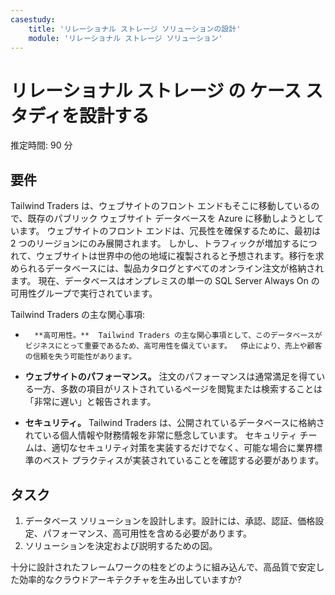 ```yaml
---
casestudy:
    title: 'リレーショナル ストレージ ソリューションの設計'
    module: 'リレーショナル ストレージ ソリューション'
---
```

# リレーショナル ストレージ の ケース スタディを設計する

推定時間: 90 分

## 要件

Tailwind Traders は、ウェブサイトのフロント エンドもそこに移動しているので、既存のパブリック ウェブサイト データベースを Azure に移動しようとしています。  ウェブサイトのフロント エンドは、冗長性を確保するために、最初は 2 つのリージョンにのみ展開されます。  しかし、トラフィックが増加するにつれて、ウェブサイトは世界中の他の地域に複製されると予想されます。移行を求められるデータベースには、製品カタログとすべてのオンライン注文が格納されます。  現在、データベースはオンプレミスの単一の SQL Server Always On の可用性グループで実行されています。

Tailwind Traders の主な関心事項:

-       **高可用性。**  Tailwind Traders の主な関心事項として、このデータベースがビジネスにとって重要であるため、高可用性を備えています。  停止により、売上や顧客の信頼を失う可能性があります。

-	**ウェブサイトのパフォーマンス。**  注文のパフォーマンスは通常満足を得ている一方、多数の項目がリストされているページを閲覧または検索することは「非常に遅い」と報告されます。

-	**セキュリティ。**  Tailwind Traders は、公開されているデータベースに格納されている個人情報や財務情報を非常に懸念しています。  セキュリティ チームは、適切なセキュリティ対策を実装するだけでなく、可能な場合に業界標準のベスト プラクティスが実装されていることを確認する必要があります。


## タスク

1.	データベース ソリューションを設計します。設計には、承認、認証、価格設定、パフォーマンス、高可用性を含める必要があります。 
2.	ソリューションを決定および説明するための図。 

十分に設計されたフレームワークの柱をどのように組み込んで、高品質で安定した効率的なクラウドアーキテクチャを生み出していますか?
